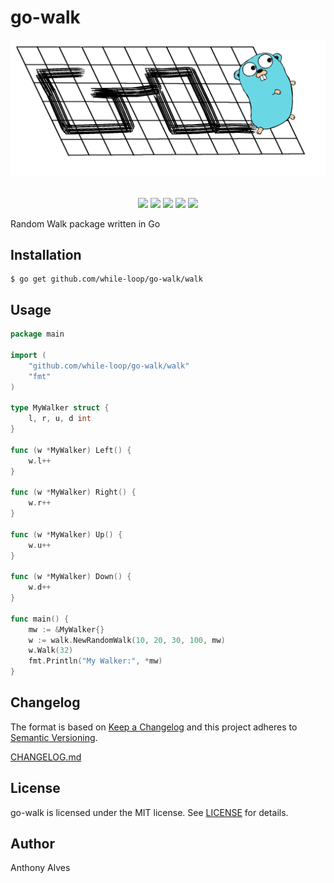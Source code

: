 go-walk
=======

<p align="center">
  <img src="https://github.com/while-loop/go-walk/blob/master/resources/gopherwalk.png">
  <br><br><br>
  <a href="https://godoc.org/github.com/while-loop/go-walk/walk"><img src="https://img.shields.io/badge/godoc-reference-blue.svg?style=flat-square"></a>
  <a href="https://travis-ci.org/while-loop/go-walk"><img src="https://img.shields.io/travis/while-loop/go-walk.svg?style=flat-square"></a>
  <a href="https://github.com/while-loop/go-walk/releases"><img src="https://img.shields.io/github/release/while-loop/go-walk.svg?style=flat-square"></a>
  <a href="https://coveralls.io/github/while-loop/go-walk"><img src="https://img.shields.io/coveralls/while-loop/go-walk.svg?style=flat-square"></a>
  <a href="LICENSE"><img src="https://img.shields.io/github/license/mashape/apistatus.svg?style=flat-square"></a>
</p>

Random Walk package written in Go


Installation
------------

```
$ go get github.com/while-loop/go-walk/walk
```

Usage
-----

```go
package main

import (
	"github.com/while-loop/go-walk/walk"
	"fmt"
)

type MyWalker struct {
	l, r, u, d int
}

func (w *MyWalker) Left() {
	w.l++
}

func (w *MyWalker) Right() {
	w.r++
}

func (w *MyWalker) Up() {
	w.u++
}

func (w *MyWalker) Down() {
	w.d++
}

func main() {
	mw := &MyWalker{}
	w := walk.NewRandomWalk(10, 20, 30, 100, mw)
	w.Walk(32)
	fmt.Println("My Walker:", *mw)
}

```

Changelog
---------

The format is based on [Keep a Changelog](http://keepachangelog.com/) 
and this project adheres to [Semantic Versioning](http://semver.org/).

[CHANGELOG.md](CHANGELOG.md)

License
-------
go-walk is licensed under the MIT license. See [LICENSE](LICENSE) for details.

Author
------

Anthony Alves